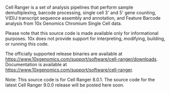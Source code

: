 Cell Ranger is a set of analysis pipelines that perform sample demultiplexing, barcode processing, single cell 3' and 5' gene counting, V(D)J transcript sequence assembly and annotation, and Feature Barcode analysis from 10x Genomics Chromium Single Cell data.

Please note that this source code is made available only for informational purposes. 10x does not provide support for interpreting, modifying, building, or running this code.

The officially supported release binaries are available at <https://www.10xgenomics.com/support/software/cell-ranger/downloads>. Documentation is available at <https://www.10xgenomics.com/support/software/cell-ranger>.

Note: This source code is for Cell Ranger 8.0.1. The source code for the latest Cell Ranger 9.0.0 release will be posted here soon.
